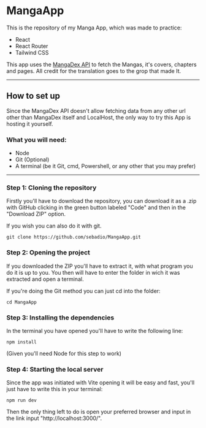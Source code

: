# MangaApp

This is the repository of my Manga App, which was made to practice:

- React
- React Router
- Tailwind CSS

This app uses the [MangaDex API](https://api.mangadex.org/swagger.html) to fetch the Mangas, it's covers, chapters and pages.
All credit for the translation goes to the grop that made It.

___

## How to set up

Since the MangaDex API doesn't allow fetching data from any other url other than MangaDex itself and LocalHost, the only way to try this App is hosting it yourself.

### What you will need:
  - Node
  - Git (Optional)
  - A terminal (be it Git, cmd, Powershell, or any other that you may prefer)

___

### Step 1: Cloning the repository

Firstly you'll have to download the repository, you can download it as a .zip with GitHub clicking in the green button labeled "Code" and then in the "Download ZIP" option.

If you wish you can also do it with git.

```
git clone https://github.com/sebadio/MangaApp.git
```


### Step 2: Opening the project

If you downloaded the ZIP you'll have to extract it, with what program you do it is up to you.
You then will have to enter the folder in wich it was extracted and open a terminal.

If you're doing the Git method you can just cd into the folder:

```
cd MangaApp
```


### Step 3: Installing the dependencies

In the terminal you have opened you'll have to write the following line: 

```
npm install
```

(Given you'll need Node for this step to work)


### Step 4: Starting the local server

Since the app was initiated with Vite opening it will be easy and fast, you'll just have to write this in your terminal:

```
npm run dev
```

Then the only thing left to do is open your preferred browser and input in the link input "http://localhost:3000/".
